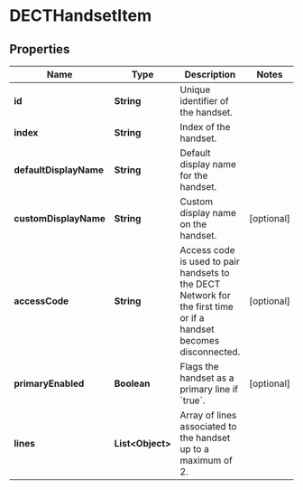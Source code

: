 <!--  Copyright 2025 Cisco Systems Inc.

Permission is hereby granted, free of charge, to any person obtaining a copy
of this software and associated documentation files (the "Software"), to deal
in the Software without restriction, including without limitation the rights
to use, copy, modify, merge, publish, distribute, sublicense, and/or sell
copies of the Software, and to permit persons to whom the Software is
furnished to do so, subject to the following conditions:

The above copyright notice and this permission notice shall be included in
all copies or substantial portions of the Software.

THE SOFTWARE IS PROVIDED "AS IS", WITHOUT WARRANTY OF ANY KIND, EXPRESS OR
IMPLIED, INCLUDING BUT NOT LIMITED TO THE WARRANTIES OF MERCHANTABILITY,
FITNESS FOR A PARTICULAR PURPOSE AND NONINFRINGEMENT. IN NO EVENT SHALL THE
AUTHORS OR COPYRIGHT HOLDERS BE LIABLE FOR ANY CLAIM, DAMAGES OR OTHER
LIABILITY, WHETHER IN AN ACTION OF CONTRACT, TORT OR OTHERWISE, ARISING FROM,
OUT OF OR IN CONNECTION WITH THE SOFTWARE OR THE USE OR OTHER DEALINGS IN
THE SOFTWARE.-->


# DECTHandsetItem


## Properties

| Name | Type | Description | Notes |
|------------ | ------------- | ------------- | -------------|
|**id** | **String** | Unique identifier of the handset. |  |
|**index** | **String** | Index of the handset. |  |
|**defaultDisplayName** | **String** | Default display name for the handset. |  |
|**customDisplayName** | **String** | Custom display name on the handset. |  [optional] |
|**accessCode** | **String** | Access code is used to pair handsets to the DECT Network for the first time or if a handset becomes disconnected. |  [optional] |
|**primaryEnabled** | **Boolean** | Flags the handset as a primary line if &#x60;true&#x60;. |  [optional] |
|**lines** | **List&lt;Object&gt;** | Array of lines associated to the handset up to a maximum of 2. |  |



